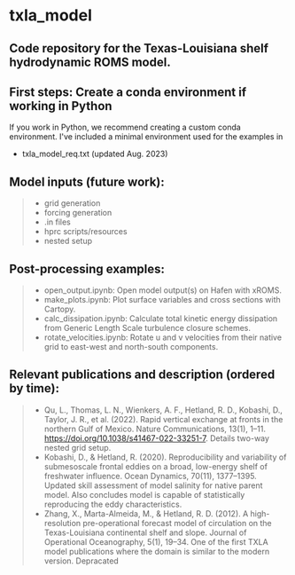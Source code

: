 # txla_model
## Code repository for the Texas-Louisiana shelf hydrodynamic ROMS model.

## First steps: Create a conda environment if working in Python
If you work in Python, we recommend creating a custom conda environment. I've included a minimal environment used for the examples in
  * txla_model_req.txt (updated Aug. 2023)
## Model inputs (future work):
> - grid generation
> - forcing generation
> - .in files
> - hprc scripts/resources
> - nested setup
## Post-processing examples:
> - open_output.ipynb: Open model output(s) on Hafen with xROMS.
> - make_plots.ipynb: Plot surface variables and cross sections with Cartopy.
> - calc_dissipation.ipynb: Calculate total kinetic energy dissipation from Generic Length Scale turbulence closure schemes.
> - rotate_velocities.ipynb: Rotate u and v velocities from their native grid to east-west and north-south components.
## Relevant publications and description (ordered by time):
> - Qu, L., Thomas, L. N., Wienkers, A. F., Hetland, R. D., Kobashi, D., Taylor, J. R., et al. (2022). Rapid vertical exchange at fronts in the northern Gulf of Mexico. Nature Communications, 13(1), 1–11. https://doi.org/10.1038/s41467-022-33251-7. Details two-way nested grid setup.
> - Kobashi, D., & Hetland, R. (2020). Reproducibility and variability of submesoscale frontal eddies on a broad, low-energy shelf of freshwater influence. Ocean Dynamics, 70(11), 1377–1395. Updated skill assessment of model salinity for native parent model. Also concludes model is capable of statistically reproducing the eddy characteristics.
> - Zhang, X., Marta-Almeida, M., & Hetland, R. D. (2012). A high-resolution pre-operational forecast model of circulation on the Texas-Louisiana continental shelf and slope. Journal of Operational Oceanography, 5(1), 19–34. One of the first TXLA model publications where the domain is similar to the modern version. Depracated
